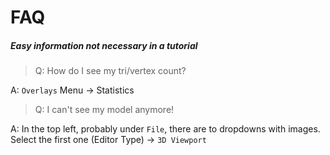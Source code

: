 # FAQ
##### Easy information not necessary in a tutorial

> Q: How do I see my tri/vertex count?

A: `Overlays` Menu -> Statistics

> Q: I can't see my model anymore!

A: In the top left, probably under `File`, there are to dropdowns with images. Select the first one (Editor Type) -> `3D Viewport`
